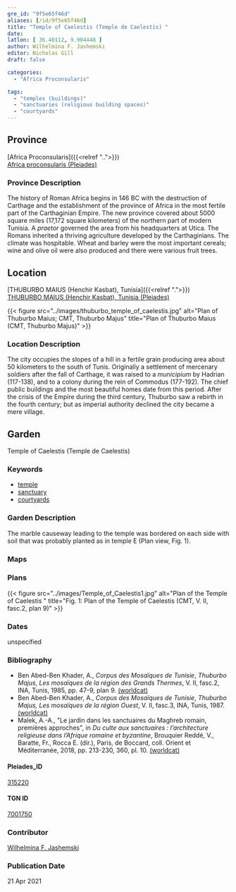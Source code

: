 ```yaml
---
gre_id: "9f5e65f46d"
aliases: [/id/9f5e65f46d]
title: "Temple of Caelestis (Temple de Caelestis) "
date:
latlon: [ 36.40112, 9.904448 ]
author: Wilhelmina F. Jashemski
editor: Nicholas Gill
draft: false

categories:
  - "Africa Proconsularis"

tags:
  - "temples (buildings)"
  - "sanctuaries (religious building spaces)"
  - "courtyards"
---
```


## Province
[Africa Proconsularis]({{<relref "..">}}) \
[Africa proconsularis (Pleiades)](https://pleiades.stoa.org/places/991341)

### Province Description

The history of Roman Africa begins in 146 BC with the destruction of Carthage and the establishment of the province of Africa in the most fertile part of the Carthaginian Empire. The new province covered about 5000 square miles (17,172 square kilometers) of the northern part of modern Tunisia. A *praetor* governed the area from his headquarters at Utica. The Romans inherited a thriving agriculture developed by the Carthaginians. The climate was hospitable. Wheat and barley were the most important cereals; wine and olive oil were also produced and there were various fruit trees.

## Location
[THUBURBO MAIUS (Henchir Kasbat), Tunisia]({{<relref ".">}}) \
[THUBURBO MAIUS (Henchir Kasbat), Tunisia (Pleiades)](https://pleiades.stoa.org/places/315220)



{{< figure src="../images/thuburbo_temple_of_caelestis.jpg" alt="Plan of Thuburbo Maius; CMT, Thuburbo Majus" title="Plan of Thuburbo Maius (CMT, Thuburbo Majus)" >}}

### Location Description

The city occupies the slopes of a hill in a fertile grain producing area about 50 kilometers to the south of Tunis. Originally a settlement of mercenary soldiers after the fall of Carthage, it was raised to a *municipium* by Hadrian (117-138), and to a colony during the rein of Commodus (177-192). The chief public buildings and the most beautiful homes date from this period. After the crisis of the Empire during the third century, Thuburbo saw a rebirth in the fourth century; but as imperial authority declined the city became a mere village.

## Garden

Temple of Caelestis (Temple de Caelestis)

### Keywords

- [temple](#)
- [sanctuary](#)
- [courtyards](http://vocab.getty.edu/page/aat/300004095)

### Garden Description

The marble causeway leading to the temple was bordered on each side with soil that was probably planted as in temple E (Plan view, Fig. 1).

### Maps

### Plans

{{< figure src="../images/Temple_of_Caelestis1.jpg" alt="Plan of the Temple of Caelestis " title="Fig. 1: Plan of the Temple of Caelestis (CMT, V. II, fasc.2, plan 9)" >}}

### Dates
unspecified

### Bibliography

*  Ben Abed-Ben Khader, A., *Corpus des Mosaïques de Tunisie*, *Thuburbo Majus*, *Les mosaïques de la région des Grands Thermes*, V. II, fasc.2, INA, Tunis, 1985, pp. 47-9, plan 9. [(worldcat)](http://www.worldcat.org/oclc/905765362)
* Ben Abed-Ben Khader, A., *Corpus des Mosaïques de Tunisie*, *Thuburbo Majus, Les mosaïques de la région Ouest*, V. II, fasc.3, INA, Tunis, 1987.[(worldcat)](http://www.worldcat.org/oclc/20058336)
*  Malek, A.-A., "Le jardin dans les sanctuaires du Maghreb romain, premières approches", in *Du culte aux sanctuaires : l’architecture religieuse dans l’Afrique romaine et byzantine*, Brouquier Reddé, V., Baratte, Fr.,  Rocca E. (dir.), Paris, de Boccard, coll. Orient et Méditerranée, 2018, pp. 213-230, 360, pl. 10. [(worldcat)](http://www.worldcat.org/oclc/1028897747)

#### Pleiades_ID

[315220](https://pleiades.stoa.org/places/315220)
#### TGN ID

[7001750](http://vocab.getty.edu/page/tgn/7001750)

### Contributor

[Wilhelmina F. Jashemski](http://worldcat.org/identities/lccn-n80037970/)

### Publication Date
21 Apr 2021
